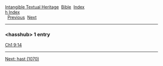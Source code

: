 [Intangible Textual Heritage](../../index)  [Bible](../index) 
[Index](index)   
[h Index](_h_)  
  [Previous](c05199)  [Next](c05201) 

------------------------------------------------------------------------

### &lt;hasshub&gt; 1 entry

[Ch1 9:14](../kjv/ch1009.htm#014)  

------------------------------------------------------------------------

[Next: hast (1070)](c05201)
